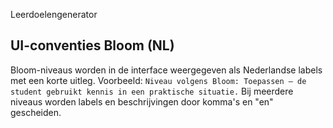 Leerdoelengenerator

## UI-conventies Bloom (NL)

Bloom-niveaus worden in de interface weergegeven als Nederlandse labels met een korte uitleg.
Voorbeeld: `Niveau volgens Bloom: Toepassen — de student gebruikt kennis in een praktische situatie.`
Bij meerdere niveaus worden labels en beschrijvingen door komma's en "en" gescheiden.
